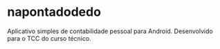 # napontadodedo
Aplicativo simples de contabilidade pessoal para Android. Desenvolvido para o TCC do curso técnico. 
